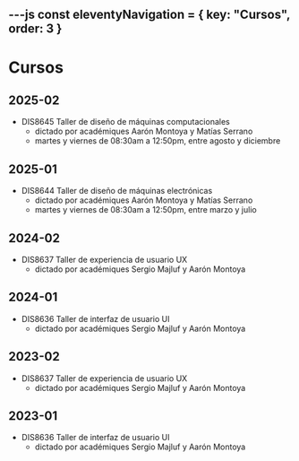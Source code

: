 ---js
const eleventyNavigation = {
 key: "Cursos",
 order: 3
}
---

# Cursos

## 2025-02

* DIS8645 Taller de diseño de máquinas computacionales
  * dictado por académiques Aarón Montoya y Matías Serrano
  * martes y viernes de 08:30am a 12:50pm, entre agosto y diciembre

## 2025-01

* DIS8644 Taller de diseño de máquinas electrónicas
  * dictado por académiques Aarón Montoya y Matías Serrano
  * martes y viernes de 08:30am a 12:50pm, entre marzo y julio

## 2024-02

* DIS8637 Taller de experiencia de usuario UX
  * dictado por académiques Sergio Majluf y Aarón Montoya

## 2024-01

* DIS8636 Taller de interfaz de usuario UI
  * dictado por académiques Sergio Majluf y Aarón Montoya

## 2023-02

* DIS8637 Taller de experiencia de usuario UX
  * dictado por académiques Sergio Majluf y Aarón Montoya

## 2023-01

* DIS8636 Taller de interfaz de usuario UI
  * dictado por académiques Sergio Majluf y Aarón Montoya
